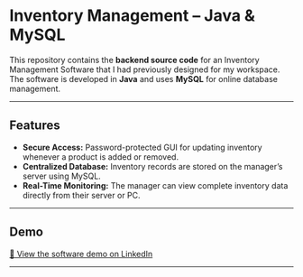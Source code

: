# Inventory Management – Java & MySQL

This repository contains the **backend source code** for an Inventory Management Software that I had previously designed for my workspace.  
The software is developed in **Java** and uses **MySQL** for online database management.

---

## Features

- **Secure Access:** Password-protected GUI for updating inventory whenever a product is added or removed.  
- **Centralized Database:** Inventory records are stored on the manager’s server using MySQL.  
- **Real-Time Monitoring:** The manager can view complete inventory data directly from their server or PC.  

---

## Demo

[🔗 View the software demo on LinkedIn](https://www.linkedin.com/posts/muhammad-farhan-azmine-730200150_today-by-the-grace-of-the-almighty-i-completed-activity-6736888400965627904-uEhZ?utm_source=share&utm_medium=member_desktop&rcm=ACoAACRWXBQBUQQF7OnYBjpSFl4I0tL4XxaYhhU)

---
